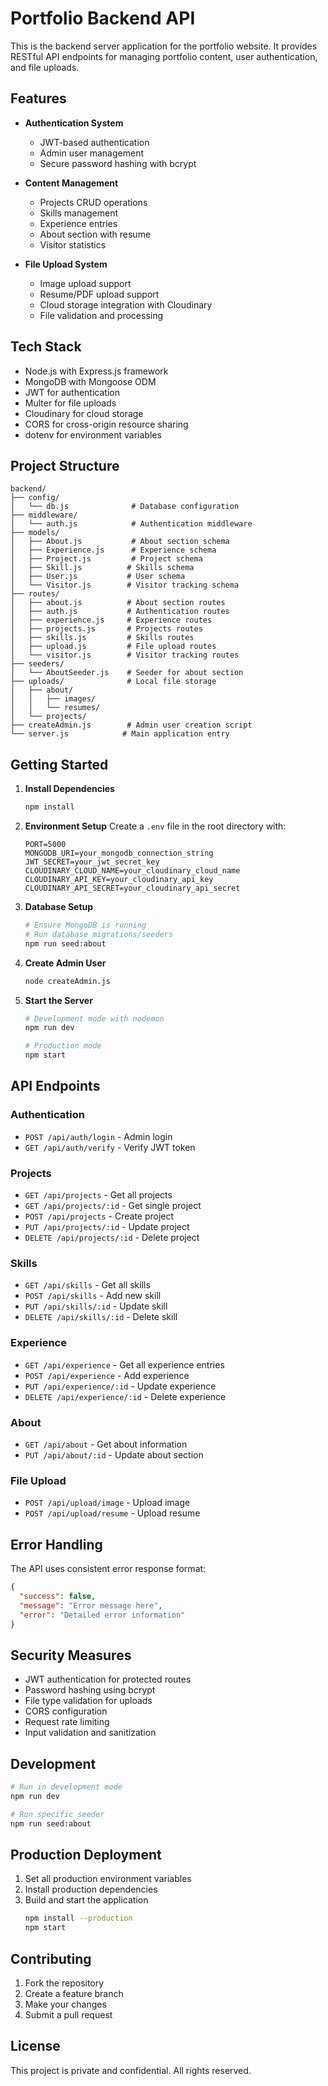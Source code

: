 # Portfolio Backend API

This is the backend server application for the portfolio website. It provides RESTful API endpoints for managing portfolio content, user authentication, and file uploads.

## Features

- **Authentication System**
  - JWT-based authentication
  - Admin user management
  - Secure password hashing with bcrypt

- **Content Management**
  - Projects CRUD operations
  - Skills management
  - Experience entries
  - About section with resume
  - Visitor statistics

- **File Upload System**
  - Image upload support
  - Resume/PDF upload support
  - Cloud storage integration with Cloudinary
  - File validation and processing

## Tech Stack

- Node.js with Express.js framework
- MongoDB with Mongoose ODM
- JWT for authentication
- Multer for file uploads
- Cloudinary for cloud storage
- CORS for cross-origin resource sharing
- dotenv for environment variables

## Project Structure

```
backend/
├── config/
│   └── db.js              # Database configuration
├── middleware/
│   └── auth.js            # Authentication middleware
├── models/
│   ├── About.js           # About section schema
│   ├── Experience.js      # Experience schema
│   ├── Project.js         # Project schema
│   ├── Skill.js          # Skills schema
│   ├── User.js           # User schema
│   └── Visitor.js        # Visitor tracking schema
├── routes/
│   ├── about.js          # About section routes
│   ├── auth.js           # Authentication routes
│   ├── experience.js     # Experience routes
│   ├── projects.js       # Projects routes
│   ├── skills.js         # Skills routes
│   ├── upload.js         # File upload routes
│   └── visitor.js        # Visitor tracking routes
├── seeders/
│   └── AboutSeeder.js    # Seeder for about section
├── uploads/              # Local file storage
│   ├── about/
│   │   ├── images/
│   │   └── resumes/
│   └── projects/
├── createAdmin.js        # Admin user creation script
└── server.js            # Main application entry
```

## Getting Started

1. **Install Dependencies**
   ```bash
   npm install
   ```

2. **Environment Setup**
   Create a `.env` file in the root directory with:
   ```
   PORT=5000
   MONGODB_URI=your_mongodb_connection_string
   JWT_SECRET=your_jwt_secret_key
   CLOUDINARY_CLOUD_NAME=your_cloudinary_cloud_name
   CLOUDINARY_API_KEY=your_cloudinary_api_key
   CLOUDINARY_API_SECRET=your_cloudinary_api_secret
   ```

3. **Database Setup**
   ```bash
   # Ensure MongoDB is running
   # Run database migrations/seeders
   npm run seed:about
   ```

4. **Create Admin User**
   ```bash
   node createAdmin.js
   ```

5. **Start the Server**
   ```bash
   # Development mode with nodemon
   npm run dev

   # Production mode
   npm start
   ```

## API Endpoints

### Authentication
- `POST /api/auth/login` - Admin login
- `GET /api/auth/verify` - Verify JWT token

### Projects
- `GET /api/projects` - Get all projects
- `GET /api/projects/:id` - Get single project
- `POST /api/projects` - Create project
- `PUT /api/projects/:id` - Update project
- `DELETE /api/projects/:id` - Delete project

### Skills
- `GET /api/skills` - Get all skills
- `POST /api/skills` - Add new skill
- `PUT /api/skills/:id` - Update skill
- `DELETE /api/skills/:id` - Delete skill

### Experience
- `GET /api/experience` - Get all experience entries
- `POST /api/experience` - Add experience
- `PUT /api/experience/:id` - Update experience
- `DELETE /api/experience/:id` - Delete experience

### About
- `GET /api/about` - Get about information
- `PUT /api/about/:id` - Update about section

### File Upload
- `POST /api/upload/image` - Upload image
- `POST /api/upload/resume` - Upload resume

## Error Handling

The API uses consistent error response format:
```json
{
  "success": false,
  "message": "Error message here",
  "error": "Detailed error information"
}
```

## Security Measures

- JWT authentication for protected routes
- Password hashing using bcrypt
- File type validation for uploads
- CORS configuration
- Request rate limiting
- Input validation and sanitization

## Development

```bash
# Run in development mode
npm run dev

# Run specific seeder
npm run seed:about
```

## Production Deployment

1. Set all production environment variables
2. Install production dependencies
3. Build and start the application
   ```bash
   npm install --production
   npm start
   ```

## Contributing

1. Fork the repository
2. Create a feature branch
3. Make your changes
4. Submit a pull request

## License

This project is private and confidential. All rights reserved.